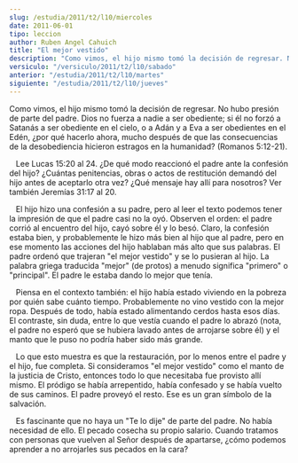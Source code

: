 ```yaml
---
slug: /estudia/2011/t2/l10/miercoles
date: 2011-06-01
tipo: leccion
author: Ruben Angel Cahuich
title: "El mejor vestido"
description: "Como vimos, el hijo mismo tomó la decisión de regresar. No hubo presión de  parte del padre. Dios no fuerza a nadie a ser obediente; si él no forzó a  Satanás a ser obediente en el cielo, o a Adán y a Eva a ser obedientes en el  Edén, ¿por qué hacerlo ahora, mucho después de q..."
versiculo: "/versiculo/2011/t2/l10/sabado"
anterior: "/estudia/2011/t2/l10/martes"
siguiente: "/estudia/2011/t2/l10/jueves"
---
```


Como vimos, el hijo mismo tomó la decisión de regresar. No hubo presión de parte del padre. Dios no fuerza a nadie a ser obediente; si él no forzó a Satanás a ser obediente en el cielo, o a Adán y a Eva a ser obedientes en el Edén, ¿por qué hacerlo ahora, mucho después de que las consecuencias de la desobediencia hicieron estragos en la humanidad? (Romanos 5:12-21).

   Lee Lucas 15:20 al 24. ¿De qué modo reaccionó el padre ante la confesión del hijo? ¿Cuántas penitencias, obras o actos de restitución demandó del hijo antes de aceptarlo otra vez? ¿Qué mensaje hay allí para nosotros? Ver también Jeremías 31:17 al 20.

   El hijo hizo una confesión a su padre, pero al leer el texto podemos tener la impresión de que el padre casi no la oyó. Observen el orden: el padre corrió al encuentro del hijo, cayó sobre él y lo besó. Claro, la confesión estaba bien, y probablemente le hizo más bien al hijo que al padre, pero en ese momento las acciones del hijo hablaban más alto que sus palabras. El padre ordenó que trajeran "el mejor vestido" y se lo pusieran al hijo. La palabra griega traducida "mejor" (de protos) a menudo significa "primero" o "principal". El padre le estaba dando lo mejor que tenía.

   Piensa en el contexto también: el hijo había estado viviendo en la pobreza por quién sabe cuánto tiempo. Probablemente no vino vestido con la mejor ropa. Después de todo, había estado alimentando cerdos hasta esos días. El contraste, sin duda, entre lo que vestía cuando el padre lo abrazó (nota, el padre no esperó que se hubiera lavado antes de arrojarse sobre él) y el manto que le puso no podría haber sido más grande.

   Lo que esto muestra es que la restauración, por lo menos entre el padre y el hijo, fue completa. Si consideramos "el mejor vestido" como el manto de la justicia de Cristo, entonces todo lo que necesitaba fue provisto allí mismo. El pródigo se había arrepentido, había confesado y se había vuelto de sus caminos. El padre proveyó el resto. Ese es un gran símbolo de la salvación.

   Es fascinante que no haya un "Te lo dije" de parte del padre. No había necesidad de ello. El pecado cosecha su propio salario. Cuando tratamos con personas que vuelven al Señor después de apartarse, ¿cómo podemos aprender a no arrojarles sus pecados en la cara?
